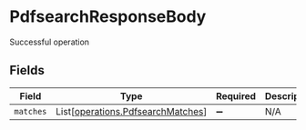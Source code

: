 # PdfsearchResponseBody

Successful operation


## Fields

| Field                                                                            | Type                                                                             | Required                                                                         | Description                                                                      |
| -------------------------------------------------------------------------------- | -------------------------------------------------------------------------------- | -------------------------------------------------------------------------------- | -------------------------------------------------------------------------------- |
| `matches`                                                                        | List[[operations.PdfsearchMatches](../../models/operations/pdfsearchmatches.md)] | :heavy_minus_sign:                                                               | N/A                                                                              |